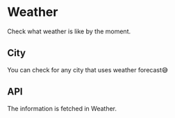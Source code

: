 # Weather
Check what weather is like by the moment.

## City
You can check for any city that uses weather forecast😅

## API
The information is fetched in Weather. 
